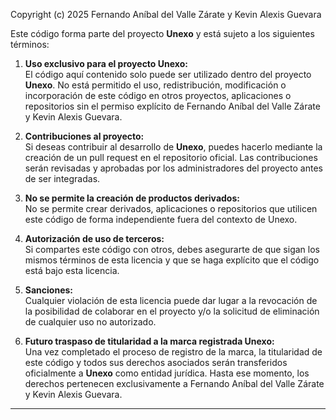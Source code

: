 Copyright (c) 2025 Fernando Aníbal del Valle Zárate y Kevin Alexis Guevara

Este código forma parte del proyecto **Unexo** y está sujeto a los siguientes términos:

1. **Uso exclusivo para el proyecto Unexo:**  
   El código aquí contenido solo puede ser utilizado dentro del proyecto **Unexo**. No está permitido el uso, redistribución, modificación o incorporación de este código en otros proyectos, aplicaciones o repositorios sin el permiso explícito de Fernando Aníbal del Valle Zárate y Kevin Alexis Guevara.

2. **Contribuciones al proyecto:**  
   Si deseas contribuir al desarrollo de **Unexo**, puedes hacerlo mediante la creación de un pull request en el repositorio oficial. Las contribuciones serán revisadas y aprobadas por los administradores del proyecto antes de ser integradas.

3. **No se permite la creación de productos derivados:**  
   No se permite crear derivados, aplicaciones o repositorios que utilicen este código de forma independiente fuera del contexto de Unexo.

4. **Autorización de uso de terceros:**  
   Si compartes este código con otros, debes asegurarte de que sigan los mismos términos de esta licencia y que se haga explícito que el código está bajo esta licencia.

5. **Sanciones:**  
   Cualquier violación de esta licencia puede dar lugar a la revocación de la posibilidad de colaborar en el proyecto y/o la solicitud de eliminación de cualquier uso no autorizado.

6. **Futuro traspaso de titularidad a la marca registrada Unexo:**  
   Una vez completado el proceso de registro de la marca, la titularidad de este código y todos sus derechos asociados serán transferidos oficialmente a **Unexo** como entidad jurídica. Hasta ese momento, los derechos pertenecen exclusivamente a Fernando Aníbal del Valle Zárate y Kevin Alexis Guevara.

---
